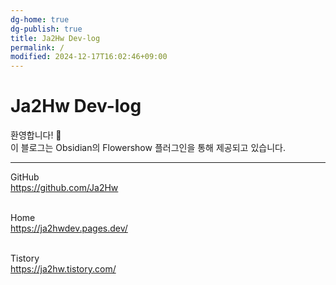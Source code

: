 ```yaml
---
dg-home: true
dg-publish: true
title: Ja2Hw Dev-log
permalink: /
modified: 2024-12-17T16:02:46+09:00
---
```


# Ja2Hw Dev-log

환영합니다! 👋<br>
이 블로그는 Obsidian의 Flowershow 플러그인을 통해 제공되고 있습니다.

---

GitHub<br>
https://github.com/Ja2Hw<br><br>

Home<br>
https://ja2hwdev.pages.dev/<br><br>

Tistory <br>
https://ja2hw.tistory.com/
